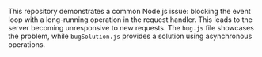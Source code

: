 This repository demonstrates a common Node.js issue: blocking the event loop with a long-running operation in the request handler.  This leads to the server becoming unresponsive to new requests. The `bug.js` file showcases the problem, while `bugSolution.js` provides a solution using asynchronous operations.